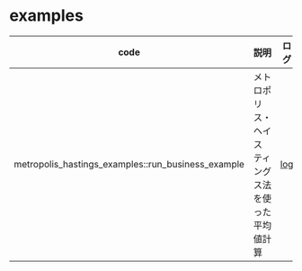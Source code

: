 # examples


| code | 説明 | ログ |
| ---- | ---- | ---- |
| metropolis_hastings_examples::run_business_example  | メトロポリス・ヘイスティングス法を使った平均値計算 | [log](../../logs/run_business_example/run_business_example/output.txt) |
